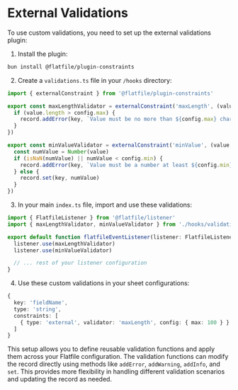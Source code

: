 # External Validations


To use custom validations, you need to set up the external validations plugin:

1. Install the plugin:

```bash
bun install @flatfile/plugin-constraints
```
2. Create a `validations.ts` file in your `/hooks` directory:

```typescript
import { externalConstraint } from '@flatfile/plugin-constraints'

export const maxLengthValidator = externalConstraint('maxLength', (value, key, { config, record }) => {
  if (value.length > config.max) {
    record.addError(key, `Value must be no more than ${config.max} characters long`)
  }
})

export const minValueValidator = externalConstraint('minValue', (value, key, { config, record }) => {
  const numValue = Number(value)
  if (isNaN(numValue) || numValue < config.min) {
    record.addError(key, `Value must be a number at least ${config.min}`)
  } else {
    record.set(key, numValue)
  }
})
```
3. In your main `index.ts` file, import and use these validations:

```typescript
import { FlatfileListener } from '@flatfile/listener'
import { maxLengthValidator, minValueValidator } from './hooks/validations'

export default function flatfileEventListener(listener: FlatfileListener) {
  listener.use(maxLengthValidator)
  listener.use(minValueValidator)

  // ... rest of your listener configuration
}
```
4. Use these custom validations in your sheet configurations:

```typescript
{
  key: 'fieldName',
  type: 'string',
  constraints: [
    { type: 'external', validator: 'maxLength', config: { max: 100 } }
  ]
}
```
This setup allows you to define reusable validation functions and apply them across your Flatfile configuration. The validation functions can modify the record directly using methods like `addError`, `addWarning`, `addInfo`, and `set`. This provides more flexibility in handling different validation scenarios and updating the record as needed.
